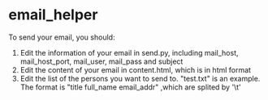 # email_helper
To send your email, you should:
1. Edit the information of your email in send.py, including mail_host, mail_host_port, mail_user, mail_pass and subject
2. Edit the content of your email in content.html, which is in html format
3. Edit the list of the persons you want to send to.
    "test.txt" is an example. The format is "title   full_name   email_addr" ,which are splited by '\t'
